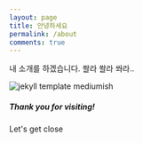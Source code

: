 ```yaml
---
layout: page
title: 안녕하세요
permalink: /about
comments: true
---
```


<div class="row justify-content-between">
<div class="col-md-8 pr-5">

<p>내 소개를 하겠습니다. 쏼라 쏼라 쏴라..</p>

<p class="mb-5"><img class="shadow-lg" src="{{site.baseurl}}/assets/images/mediumish-jekyll-template.png" alt="jekyll template mediumish" /></p>

</div>

<div class="col-md-4">

<div class="sticky-top sticky-top-80">
<h5>Thank you for visiting!</h5>

<p>Let's get close <i class="far fa-smile"></i></p>


<a href="https://twitter.com/OwenKj00"><i class="fab fa-twitter"></i></a>
<a href="https://www.facebook.com/kyungjoonowen.park"><i class="fab fa-facebook"></i></a>
<a href="https://www.linkedin.com/in/kj84park/"><i class="fab fa-linkedin"></i></a>
<a href="https://www.instagram.com/kyungjoonpark/"><i class="fab fa-instagram"></i></a>
<a href="https://github.com/kj84park"><i class="fab fa-github"></i></a>

</div>
</div>
</div>
